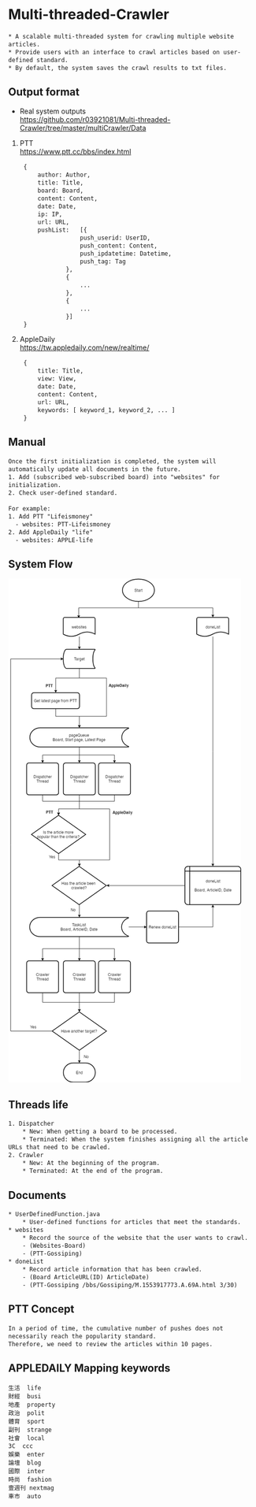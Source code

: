 # Multi-threaded-Crawler
	* A scalable multi-threaded system for crawling multiple website articles.  
	* Provide users with an interface to crawl articles based on user-defined standard.
	* By default, the system saves the crawl results to txt files.

## Output format
- Real system outputs  
https://github.com/r03921081/Multi-threaded-Crawler/tree/master/multiCrawler/Data  

1. PTT  
https://www.ptt.cc/bbs/index.html 

		{
			author: Author,
			title: Title,
			board: Board,
			content: Content,
			date: Date,
			ip: IP,
			url: URL,
			pushList:	[{
						push_userid: UserID,
						push_content: Content,
						push_ipdatetime: Datetime,
						push_tag: Tag
					},
					{
						...
					},
					{
						...
					}]
		}
	
2. AppleDaily    
https://tw.appledaily.com/new/realtime/

		{
			title: Title,
			view: View,
			date: Date,
			content: Content,
			url: URL,
			keywords: [ keyword_1, keyword_2, ... ]
		}
	
## Manual
	Once the first initialization is completed, the system will automatically update all documents in the future. 	
	1. Add (subscribed web-subscribed board) into "websites" for initialization.
	2. Check user-defined standard.	
	
	For example: 
	1. Add PTT "Lifeismoney"  	
	  - websites: PTT-Lifeismoney
	2. Add AppleDaily "life"
	  - websites: APPLE-life

## System Flow

![](https://github.com/r03921081/Multi-threaded-Crawler/blob/master/multiCrawler/Image/Crawler.png)

## Threads life
	1. Dispatcher
		* New: When getting a board to be processed.
		* Terminated: When the system finishes assigning all the article URLs that need to be crawled.
	2. Crawler
		* New: At the beginning of the program.
		* Terminated: At the end of the program.

## Documents
	* UserDefinedFunction.java
		* User-defined functions for articles that meet the standards.
	* websites  
		* Record the source of the website that the user wants to crawl. 
		- (Websites-Board)  
		- (PTT-Gossiping)
	* doneList  
		* Record article information that has been crawled.  
		- (Board ArticleURL(ID) ArticleDate)  
		- (PTT-Gossiping /bbs/Gossiping/M.1553917773.A.69A.html 3/30)

## PTT Concept

	In a period of time, the cumulative number of pushes does not necessarily reach the popularity standard.
	Therefore, we need to review the articles within 10 pages.

## APPLEDAILY Mapping keywords
	生活	life
	財經	busi
	地產	property
	政治	polit
	體育	sport
	副刊	strange
	社會	local
	3C	ccc
	娛樂	enter
	論壇	blog
	國際	inter
	時尚	fashion
	壹週刊	nextmag
	車市	auto
